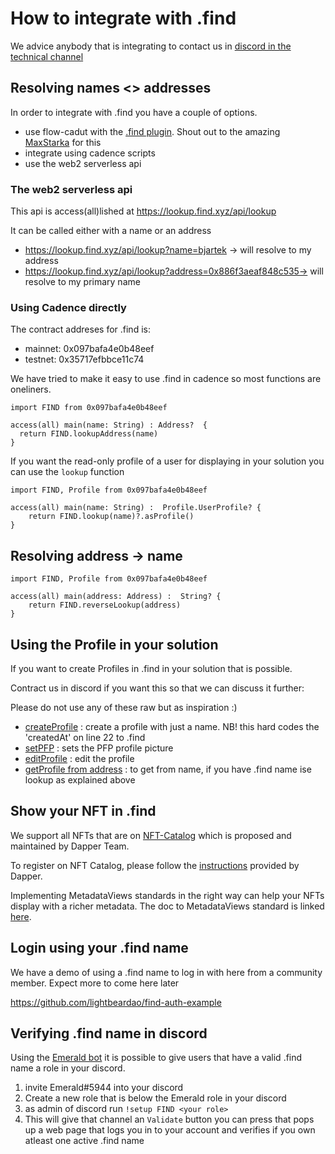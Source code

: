 # How to integrate with .find

We advice anybody that is integrating to contact us in [discord in the technical channel](https://discord.gg/8a27XMx8Zp) 


## Resolving names <> addresses
In order to integrate with .find you have a couple of options. 

 - use flow-cadut with the [.find plugin](https://codesandbox.io/s/lqcw0). Shout out to the amazing [MaxStarka](https://github.com/maxstalker) for this
 - integrate using cadence scripts 
 - use the web2 serverless api
 
 
### The web2 serverless api

This api is access(all)lished at  https://lookup.find.xyz/api/lookup

It can be called either with a name or an address

- https://lookup.find.xyz/api/lookup?name=bjartek -> will resolve to my address
- https://lookup.find.xyz/api/lookup?address=0x886f3aeaf848c535-> will resolve to my primary name 


### Using Cadence directly

The contract addreses for .find is:
 - mainnet: 0x097bafa4e0b48eef
 - testnet: 0x35717efbbce11c74


We have tried to make it easy to use .find in cadence so most functions are oneliners. 

```cadence
import FIND from 0x097bafa4e0b48eef

access(all) main(name: String) : Address?  {
  return FIND.lookupAddress(name)
}
```

If you want the read-only profile of a user for displaying in your solution you can use the `lookup` function
```cadence
import FIND, Profile from 0x097bafa4e0b48eef

access(all) main(name: String) :  Profile.UserProfile? {
    return FIND.lookup(name)?.asProfile()
}
```

## Resolving address -> name

```cadence
import FIND, Profile from 0x097bafa4e0b48eef

access(all) main(address: Address) :  String? {
    return FIND.reverseLookup(address)
}
```

## Using the Profile in your solution

If you want to create Profiles in .find in your solution that is possible. 

Contract us in discord if you want this so that we can discuss it further:


Please do not use any of these raw but as inspiration :)

 - [createProfile](transactions/createProfile.cdc) : create a profile with just a name. NB! this hard codes the  'createdAt' on line 22 to .find 
 - [setPFP](transactions/setProfile) : sets the PFP profile picture
 - [editProfile](transactions/editProfile) : edit the profile
 - [getProfile from address](scripts/profile.cdc) : to get from name, if you have .find name ise lookup as explained above
 
## Show your NFT in .find

We support all NFTs that are on [NFT-Catalog](https://nft-catalog.vercel.app/catalog/mainnet) which is proposed and maintained by Dapper Team. 

To register on NFT Catalog, please follow the [instructions](https://nft-catalog.vercel.app/v) provided by Dapper. 

Implementing MetadataViews standards in the right way can help your NFTs display with a richer metadata. The doc to MetadataViews standard is linked [here](./integratingMetadataViews.md). 


<!-- In order to show your nfts in .find we use this [script](scripts/collections.cdc)

In essence what we need for each nft is the fields:
```
	access(all) let id:UInt64
	access(all) let name: String: The name of the nft
	access(all) let image: String : the http url to the image, or ipfs://<cid>
	access(all) let url: String: the url to go to when an nft is clicked
	access(all) let listPrice: UFix64? : if this is item is listed in a marketplace show the price here
	access(all) let listToken: String? : the string representation of the token used. Identifier of FT
	access(all) let contentType:String : content type of image url, image or video works fine here
	access(all) let rarity:String: rarity description for this NFT
``` -->

<!-- There are lots of examples for how this is done in the collections script already. 

Note that if your solution needs to lookup things in an API after the collections script we can accomodate that aswell. -->

## Login using your .find name

We have a demo of using a .find name to log in with here from a community member. Expect more to come here later

https://github.com/lightbeardao/find-auth-example

## Verifying .find name in discord

Using the [Emerald bot](https://github.com/jacob-tucker/blocto-auth-discord-bot) it is possible to give users that have a valid .find name a role in your discord. 

1. invite Emerald#5944 into your discord
2. Create a new role that is below the Emerald role in your discord
3. as admin of discord run `!setup FIND <your role>`
4. This will give that channel an `Validate` button you can press that pops up a web page that logs you in to your account and verifies if you own atleast one active .find name
 

